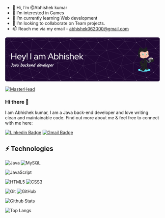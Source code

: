 - 👋 Hi, I’m @Abhishek kumar
- 👀 I’m interested in Games
- 🌱 I’m currently learning Web development
- 💞️ I’m looking to collaborate on Team projects.
- 📫 Reach me via my email - abhishek062000@gmail.com

<!---
Abhishek-RX/Abhishek-RX is a ✨ special ✨ repository because its `README.md` (this file) appears on your GitHub profile.
You can click the Preview link to take a look at your changes.
--->
![Header](./github-header-image.png)

[![MasterHead](https://i.gifer.com/bJk.gif)](https://github.com/Abhishek-RX)
### Hi there 👋

I am Abhishek kumar, I am a Java back-end developer and love writing clean and maintainable code. Find out more about me & feel free to connect with me here:

[![Linkedin Badge](https://img.shields.io/badge/-Abhishek-blue?style=flat-square&logo=Linkedin&logoColor=white&link=https://www.linkedin.com/in/abhishek-kumar-370734214/)](https://www.linkedin.com/in/abhishek-kumar-370734214/)
[![Gmail Badge](https://img.shields.io/badge/-abhishek062000@gmail.com-c14438?style=flat-square&logo=Gmail&logoColor=white&link=mailto:abhishek062000@gmail.com)](mailto:abhishek062000@gmail.com)



## ⚡ Technologies

![Java](https://img.shields.io/badge/java-%23ED8B00.svg?style=for-the-badge&logo=java&logoColor=white)
![MySQL](https://img.shields.io/badge/-MySQL-black?style=flat-square&logo=mysql)

![JavaScript](https://img.shields.io/badge/-JavaScript-black?style=flat-square&logo=javascript)

![HTML5](https://img.shields.io/badge/-HTML5-E34F26?style=flat-square&logo=html5&logoColor=white)
![CSS3](https://img.shields.io/badge/-CSS3-1572B6?style=flat-square&logo=css3)


![Git](https://img.shields.io/badge/-Git-black?style=flat-square&logo=git)
![GitHub](https://img.shields.io/badge/-GitHub-181717?style=flat-square&logo=github)


![Github Stats](https://github-readme-stats.vercel.app/api?username=Abhishek-RX&count_private=true&show_icons=true&include_all_commits=true)


![Top Langs](https://github-readme-stats.vercel.app/api/top-langs/?username=Abhishek-RX&hide=TeX&layout=compact)




